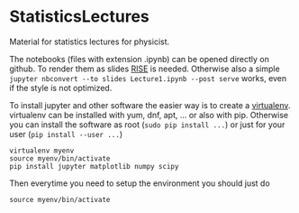 # StatisticsLectures
Material for statistics lectures for physicist.

The notebooks (files with extension .ipynb) can be opened directly on github. To render them as slides [RISE](https://github.com/damianavila/RISE) is needed. Otherwise also a simple `jupyter nbconvert --to slides Lecture1.ipynb --post serve` works, even if the style is not optimized.

To install jupyter and other software the easier way is to create a [virtualenv](http://python-guide-pt-br.readthedocs.io/en/latest/dev/virtualenvs). virtualenv can be installed with yum, dnf, apt, ... or also with pip.  Otherwise you can install the software as root (`sudo pip install ...`) or just for your user (`pip install --user ...`)

    virtualenv myenv
    source myenv/bin/activate
    pip install jupyter matplotlib numpy scipy

Then everytime you need to setup the environment you should just do

    source myenv/bin/activate
